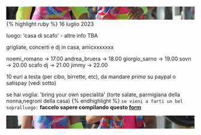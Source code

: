 ![amo noi](top.jpg)
{% highlight ruby %} 16 luglio 2023

luogo: 'casa di scafo' - altre info TBA

grigliate, concerti e dj in casa, amicxxxxxxx

noemi_romano -> 17.00
andrea_bruera -> 18.00
giorgio_sarno -> 19.00
sovn -> 20.00
scafo dj -> 21.00
jimmy -> 22.00

10 euri a testa (per cibo, birrette, etc), da mandare *prima* su paypal o satispay (vedi sotto)

se hai voglia: 'bring your own specialità' (torte salate, parmigiana della nonna,negroni della casa)
{% endhighlight %}
`se vieni a farti un bel sopralluogo:` **faccelo sapere compilando questo [form](https://forms.gle/JuHwHhs9XsiqurCD9)**

![amo noi](below.jpg)
